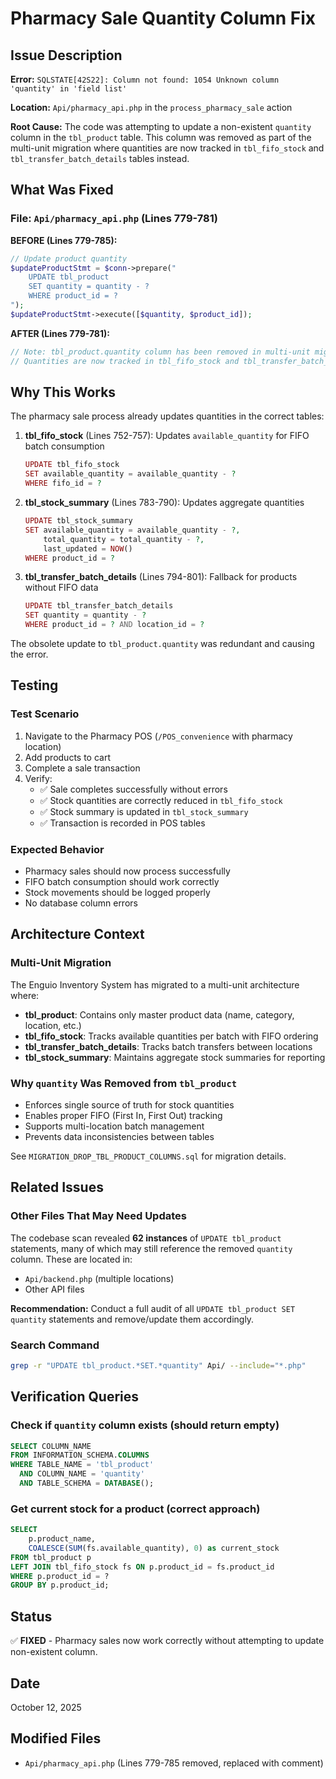 # Pharmacy Sale Quantity Column Fix

## Issue Description
**Error:** `SQLSTATE[42S22]: Column not found: 1054 Unknown column 'quantity' in 'field list'`

**Location:** `Api/pharmacy_api.php` in the `process_pharmacy_sale` action

**Root Cause:** The code was attempting to update a non-existent `quantity` column in the `tbl_product` table. This column was removed as part of the multi-unit migration where quantities are now tracked in `tbl_fifo_stock` and `tbl_transfer_batch_details` tables instead.

## What Was Fixed

### File: `Api/pharmacy_api.php` (Lines 779-781)

**BEFORE (Lines 779-785):**
```php
// Update product quantity
$updateProductStmt = $conn->prepare("
    UPDATE tbl_product 
    SET quantity = quantity - ?
    WHERE product_id = ?
");
$updateProductStmt->execute([$quantity, $product_id]);
```

**AFTER (Lines 779-781):**
```php
// Note: tbl_product.quantity column has been removed in multi-unit migration
// Quantities are now tracked in tbl_fifo_stock and tbl_transfer_batch_details
```

## Why This Works

The pharmacy sale process already updates quantities in the correct tables:

1. **tbl_fifo_stock** (Lines 752-757): Updates `available_quantity` for FIFO batch consumption
   ```php
   UPDATE tbl_fifo_stock 
   SET available_quantity = available_quantity - ?
   WHERE fifo_id = ?
   ```

2. **tbl_stock_summary** (Lines 783-790): Updates aggregate quantities
   ```php
   UPDATE tbl_stock_summary 
   SET available_quantity = available_quantity - ?, 
       total_quantity = total_quantity - ?,
       last_updated = NOW()
   WHERE product_id = ?
   ```

3. **tbl_transfer_batch_details** (Lines 794-801): Fallback for products without FIFO data
   ```php
   UPDATE tbl_transfer_batch_details 
   SET quantity = quantity - ?
   WHERE product_id = ? AND location_id = ?
   ```

The obsolete update to `tbl_product.quantity` was redundant and causing the error.

## Testing

### Test Scenario
1. Navigate to the Pharmacy POS (`/POS_convenience` with pharmacy location)
2. Add products to cart
3. Complete a sale transaction
4. Verify:
   - ✅ Sale completes successfully without errors
   - ✅ Stock quantities are correctly reduced in `tbl_fifo_stock`
   - ✅ Stock summary is updated in `tbl_stock_summary`
   - ✅ Transaction is recorded in POS tables

### Expected Behavior
- Pharmacy sales should now process successfully
- FIFO batch consumption should work correctly
- Stock movements should be logged properly
- No database column errors

## Architecture Context

### Multi-Unit Migration
The Enguio Inventory System has migrated to a multi-unit architecture where:

- **tbl_product**: Contains only master product data (name, category, location, etc.)
- **tbl_fifo_stock**: Tracks available quantities per batch with FIFO ordering
- **tbl_transfer_batch_details**: Tracks batch transfers between locations
- **tbl_stock_summary**: Maintains aggregate stock summaries for reporting

### Why `quantity` Was Removed from `tbl_product`
- Enforces single source of truth for stock quantities
- Enables proper FIFO (First In, First Out) tracking
- Supports multi-location batch management
- Prevents data inconsistencies between tables

See `MIGRATION_DROP_TBL_PRODUCT_COLUMNS.sql` for migration details.

## Related Issues

### Other Files That May Need Updates
The codebase scan revealed **62 instances** of `UPDATE tbl_product` statements, many of which may still reference the removed `quantity` column. These are located in:

- `Api/backend.php` (multiple locations)
- Other API files

**Recommendation:** Conduct a full audit of all `UPDATE tbl_product SET quantity` statements and remove/update them accordingly.

### Search Command
```bash
grep -r "UPDATE tbl_product.*SET.*quantity" Api/ --include="*.php"
```

## Verification Queries

### Check if `quantity` column exists (should return empty)
```sql
SELECT COLUMN_NAME 
FROM INFORMATION_SCHEMA.COLUMNS 
WHERE TABLE_NAME = 'tbl_product' 
  AND COLUMN_NAME = 'quantity'
  AND TABLE_SCHEMA = DATABASE();
```

### Get current stock for a product (correct approach)
```sql
SELECT 
    p.product_name,
    COALESCE(SUM(fs.available_quantity), 0) as current_stock
FROM tbl_product p
LEFT JOIN tbl_fifo_stock fs ON p.product_id = fs.product_id
WHERE p.product_id = ?
GROUP BY p.product_id;
```

## Status
✅ **FIXED** - Pharmacy sales now work correctly without attempting to update non-existent column.

## Date
October 12, 2025

## Modified Files
- `Api/pharmacy_api.php` (Lines 779-785 removed, replaced with comment)

